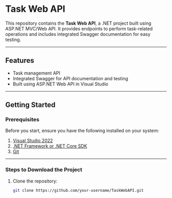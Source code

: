 # Task Web API

This repository contains the **Task Web API**, a .NET project built using ASP.NET MVC/Web API. It provides endpoints to perform task-related operations and includes integrated Swagger documentation for easy testing.

---

## Features
- Task management API
- Integrated Swagger for API documentation and testing
- Built using ASP.NET Web API in Visual Studio

---

## Getting Started

### Prerequisites
Before you start, ensure you have the following installed on your system:
1. [Visual Studio 2022](https://visualstudio.microsoft.com/downloads/)
2. [.NET Framework or .NET Core SDK](https://dotnet.microsoft.com/download)
3. [Git](https://git-scm.com/)

---

### Steps to Download the Project
1. Clone the repository:
   ```bash
   git clone https://github.com/your-username/TaskWebAPI.git
